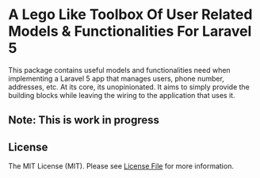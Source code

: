 # A Lego Like Toolbox Of User Related Models & Functionalities For Laravel 5
This package contains useful models and functionalities need when implementing a Laravel 5 app that manages users, phone number, addresses, etc.
At its core, its unopinionated. It aims to simply  provide the building blocks while leaving the wiring to the application that uses it.

## Note: This is work in progress

## License
The MIT License (MIT). Please see [License File](LICENSE.md) for more information.